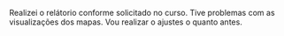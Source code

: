 Realizei o relátorio conforme solicitado no curso. 
Tive problemas com as visualizações dos mapas. 
Vou realizar o ajustes o quanto antes. 
